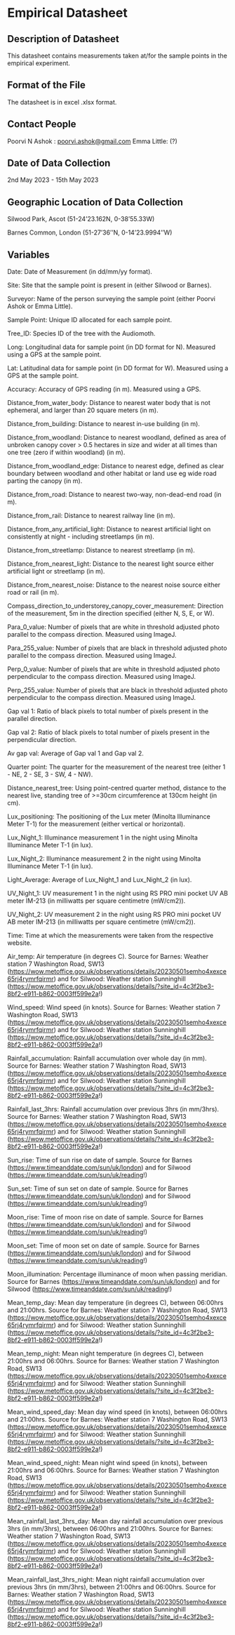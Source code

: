 # Empirical Datasheet 

## Description of Datasheet
This datasheet contains measurements taken at/for the sample points in the empirical experiment. 

## Format of the File
The datasheet is in excel .xlsx format.

## Contact People
Poorvi N Ashok : poorvi.ashok@gmail.com
Emma Little: (?)

## Date of Data Collection
2nd May 2023 - 15th May 2023

## Geographic Location of Data Collection
Silwood Park, Ascot (51-24’23.162N, 0-38’55.33W)

Barnes Common, London (51-27’36’’N, 0-14’23.9994’’W)

## Variables 
Date: Date of Measurement (in dd/mm/yy format).

Site: Site that the sample point is present in (either Silwood or Barnes).

Surveyor: Name of the person surveying the sample point (either Poorvi Ashok or Emma Little).

Sample Point: Unique ID allocated for each sample point.

Tree_ID: Species ID of the tree with the Audiomoth.

Long: Longitudinal data for sample point (in DD format for N). Measured using a GPS at the sample point.

Lat: Latitudinal data for sample point (in DD format for W). Measured using a GPS at the sample point.

Accuracy: Accuracy of GPS reading (in m). Measured using a GPS.

Distance_from_water_body: Distance to nearest water body that is not ephemeral, and larger than 20 square meters (in m).

Distance_from_building: Distance to nearest in-use building (in m).

Distance_from_woodland: Distance to nearest woodland, defined as area of unbroken canopy cover > 0.5 hectares in size and wider at all times than one tree (zero if within woodland) (in m).

Distance_from_woodland_edge: Distance to nearest edge, defined as clear boundary between woodland and other habitat or land use eg wide road parting the canopy (in m).

Distance_from_road: Distance to nearest two-way, non-dead-end road (in m).

Distance_from_rail: Distance to nearest railway line (in m).

Distance_from_any_artificial_light: Distance to nearest artificial light on consistently at night - including streetlamps (in m).

Distance_from_streetlamp: Distance to nearest streetlamp (in m).

Distance_from_nearest_light: Distance to the nearest light source either artificial light or streetlamp (in m).

Distance_from_nearest_noise: Distance to the nearest noise source either road or rail (in m).

Compass_direction_to_understorey_canopy_cover_measurement: Direction of the measurement, 5m in the direction specified (either N, S, E, or W).

Para_0_value: Number of pixels that are white in threshold adjusted photo parallel to the compass direction. Measured using ImageJ.

Para_255_value: Number of pixels that are black in threshold adjusted photo parallel to the compass direction. Measured using ImageJ.

Perp_0_value: Number of pixels that are white in threshold adjusted photo perpendicular to the compass direction. Measured using ImageJ.

Perp_255_value: Number of pixels that are black in threshold adjusted photo perpendicular to the compass direction. Measured using ImageJ.

Gap val 1: Ratio of black pixels to total number of pixels present in the parallel direction.

Gap val 2: Ratio of black pixels to total number of pixels present in the perpendicular direction.

Av gap val: Average of Gap val 1 and Gap val 2.

Quarter point: The quarter for the measurement of the nearest tree (either 1 - NE, 2 - SE, 3 - SW, 4 - NW).

Distance_nearest_tree: Using point-centred quarter method, distance to the nearest live, standing tree of >=30cm circumference at 130cm height (in cm).

Lux_positioning: The positioning of the Lux meter (Minolta Illuminance Meter T-1) for the measurement (either vertical or horizontal). 

Lux_Night_1: Illuminance measurement 1 in the night using Minolta Illuminance Meter T-1 (in lux).

Lux_Night_2: Illuminance measurement 2 in the night using Minolta Illuminance Meter T-1 (in lux).

Light_Average: Average of Lux_Night_1 and Lux_Night_2 (in lux). 

UV_Night_1: UV measurement 1 in the night using RS PRO mini pocket UV AB meter IM-213 (in milliwatts per square centimetre (mW/cm2)).

UV_Night_2: UV measurement 2 in the night using RS PRO mini pocket UV AB meter IM-213 (in milliwatts per square centimetre (mW/cm2)).

Time: Time at which the measurements were taken from the respective website.

Air_temp: Air temperature (in degrees C). Source for Barnes: Weather station 7 Washington Road, SW13 (https://wow.metoffice.gov.uk/observations/details/20230501semho4xexce65rj4rymrfqirmr) and for Silwood: Weather station Sunninghill (https://wow.metoffice.gov.uk/observations/details/?site_id=4c3f2be3-8bf2-e911-b862-0003ff599e2a!)

Wind_speed: Wind speed (in knots). Source for Barnes: Weather station 7 Washington Road, SW13  (https://wow.metoffice.gov.uk/observations/details/20230501semho4xexce65rj4rymrfqirmr) and for Silwood: Weather station Sunninghill (https://wow.metoffice.gov.uk/observations/details/?site_id=4c3f2be3-8bf2-e911-b862-0003ff599e2a!)

Rainfall_accumulation: Rainfall accumulation over whole day (in mm). Source for Barnes: Weather station 7 Washington Road, SW13  (https://wow.metoffice.gov.uk/observations/details/20230501semho4xexce65rj4rymrfqirmr) and for Silwood: Weather station Sunninghill (https://wow.metoffice.gov.uk/observations/details/?site_id=4c3f2be3-8bf2-e911-b862-0003ff599e2a!)

Rainfall_last_3hrs: Rainfall accumulation over previous 3hrs (in mm/3hrs). Source for Barnes: Weather station 7 Washington Road, SW13  (https://wow.metoffice.gov.uk/observations/details/20230501semho4xexce65rj4rymrfqirmr) and for Silwood: Weather station Sunninghill (https://wow.metoffice.gov.uk/observations/details/?site_id=4c3f2be3-8bf2-e911-b862-0003ff599e2a!)

Sun_rise: Time of sun rise on date of sample. Source for Barnes (https://www.timeanddate.com/sun/uk/london) and for Silwood  (https://www.timeanddate.com/sun/uk/reading!)

Sun_set: Time of sun set on date of sample. Source for Barnes (https://www.timeanddate.com/sun/uk/london) and for Silwood  (https://www.timeanddate.com/sun/uk/reading!)

Moon_rise: Time of moon rise on date of sample. Source for Barnes (https://www.timeanddate.com/sun/uk/london) and for Silwood  (https://www.timeanddate.com/sun/uk/reading!)

Moon_set: Time of moon set on date of sample. Source for Barnes (https://www.timeanddate.com/sun/uk/london) and for Silwood  (https://www.timeanddate.com/sun/uk/reading!)

Moon_illumination: Percentage illuminance of moon when passing meridian. Source for Barnes (https://www.timeanddate.com/sun/uk/london) and for Silwood (https://www.timeanddate.com/sun/uk/reading!)

Mean_temp_day: Mean day temperature (in degrees C), between 06:00hrs and 21:00hrs. Source for Barnes: Weather station 7 Washington Road, SW13  (https://wow.metoffice.gov.uk/observations/details/20230501semho4xexce65rj4rymrfqirmr) and for Silwood: Weather station Sunninghill (https://wow.metoffice.gov.uk/observations/details/?site_id=4c3f2be3-8bf2-e911-b862-0003ff599e2a!)

Mean_temp_night: Mean night temperature (in degrees C), between 21:00hrs and 06:00hrs. Source for Barnes: Weather station 7 Washington Road, SW13  (https://wow.metoffice.gov.uk/observations/details/20230501semho4xexce65rj4rymrfqirmr) and for Silwood: Weather station Sunninghill (https://wow.metoffice.gov.uk/observations/details/?site_id=4c3f2be3-8bf2-e911-b862-0003ff599e2a!)

Mean_wind_speed_day: Mean day wind speed (in knots), between 06:00hrs and 21:00hrs. Source for Barnes: Weather station 7 Washington Road, SW13  (https://wow.metoffice.gov.uk/observations/details/20230501semho4xexce65rj4rymrfqirmr) and for Silwood: Weather station Sunninghill (https://wow.metoffice.gov.uk/observations/details/?site_id=4c3f2be3-8bf2-e911-b862-0003ff599e2a!)

Mean_wind_speed_night: Mean night wind speed (in knots), between 21:00hrs and 06:00hrs. Source for Barnes: Weather station 7 Washington Road, SW13  (https://wow.metoffice.gov.uk/observations/details/20230501semho4xexce65rj4rymrfqirmr) and for Silwood: Weather station Sunninghill (https://wow.metoffice.gov.uk/observations/details/?site_id=4c3f2be3-8bf2-e911-b862-0003ff599e2a!)

Mean_rainfall_last_3hrs_day: Mean day rainfall accumulation over previous 3hrs (in mm/3hrs), between 06:00hrs and 21:00hrs. Source for Barnes: Weather station 7 Washington Road, SW13  (https://wow.metoffice.gov.uk/observations/details/20230501semho4xexce65rj4rymrfqirmr) and for Silwood: Weather station Sunninghill (https://wow.metoffice.gov.uk/observations/details/?site_id=4c3f2be3-8bf2-e911-b862-0003ff599e2a!)

Mean_rainfall_last_3hrs_night: Mean night rainfall accumulation over previous 3hrs (in mm/3hrs), between 21:00hrs and 06:00hrs. Source for Barnes: Weather station 7 Washington Road, SW13  (https://wow.metoffice.gov.uk/observations/details/20230501semho4xexce65rj4rymrfqirmr) and for Silwood: Weather station Sunninghill (https://wow.metoffice.gov.uk/observations/details/?site_id=4c3f2be3-8bf2-e911-b862-0003ff599e2a!)
